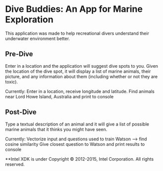 Dive Buddies: An App for Marine Exploration
======================================================================
This application was made to help recreational divers understand their underwater environment better.

Pre-Dive
---------------------------------------------
Enter in a location and the application will suggest dive spots to you. Given the location of the dive spot, it will display a list of marine animals, their picture, and any information about them (including whether or not they are toxic).

Currently:
Enter in a location, receive longitude and latitude.
Find animals near Lord Howe Island, Australia and print to console


Post-Dive
---------------------------------------------
Type a textual description of an animal and it will give a list of possible marine animals that it thinks you might have seen.

Currently:
Vectorize input and questions used to train Watson --> find cosine similarity
Give closest question to Watson and print results to console


**Intel XDK is under Copyright © 2012-2015, Intel Corporation. All rights reserved.
